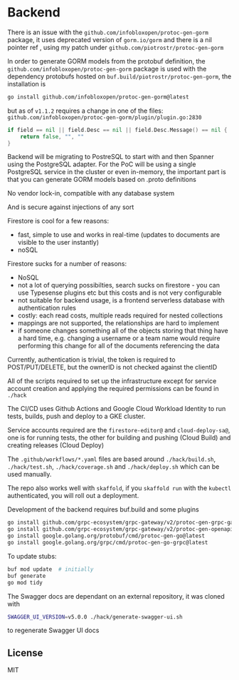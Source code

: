 # Backend

There is an issue with the `github.com/infobloxopen/protoc-gen-gorm` package,
it uses deprecated version of `gorm.io/gorm` and there is a nil pointer ref
, using my patch under `github.com/piotrostr/protoc-gen-gorm`

In order to generate GORM models from the protobuf definition, the
`github.com/infobloxopen/protoc-gen-gorm` package is used with the dependency
protobufs hosted on `buf.build/piotrostr/protoc-gen-gorm`, the installation is

```sh
go install github.com/infobloxopen/protoc-gen-gorm@latest
```

but as of `v1.1.2` requires a change in one of the files:
`github.com/infobloxopen/protoc-gen-gorm/plugin/plugin.go:2830`

```go
if field == nil || field.Desc == nil || field.Desc.Message() == nil {
    return false, "", ""
}
```

Backend will be migrating to PostreSQL to start with and then Spanner using the
PostgreSQL adapter. For the PoC will be using a single PostgreSQL service in
the cluster or even in-memory, the important part is that you can generate GORM
models based on .proto definitions

No vendor lock-in, compatible with any database system

And is secure against injections of any sort

Firestore is cool for a few reasons:

- fast, simple to use and works in real-time (updates to documents are visible
  to the user instantly)
- noSQL

Firestore sucks for a number of reasons:

- NoSQL
- not a lot of querying possibilties, search sucks on firestore - you can use
  Typesense plugins etc but this costs and is not very configurable
- not suitable for backend usage, is a frontend serverless database with authentication rules
- costly: each read costs, multiple reads required for nested collections
- mappings are not supported, the relationships are hard to implement
- if someone changes something all of the objects storing that thing have a hard
  time, e.g. changing a username or a team name would require performing this
  change for all of the documents referencing the data

Currently, authentication is trivial, the token is required to POST/PUT/DELETE,
but the ownerID is not checked against the clientID

All of the scripts required to set up the infrastructure except for service
account creation and applying the required permissions can be found in `./hack`

The CI/CD uses Github Actions and Google Cloud Workload Identity to run tests,
builds, push and deploy to a GKE cluster.

Service accounts required are the `firestore-editor@` and `cloud-deploy-sa@`, one
is for running tests, the other for building and pushing (Cloud Build) and
creating releases (Cloud Deploy)

The `.github/workflows/*.yaml` files are based around `./hack/build.sh`,
`./hack/test.sh`, `./hack/coverage.sh` and `./hack/deploy.sh` which can be used
manually.

The repo also works well with `skaffold`, if you `skaffold run` with the
`kubectl` authenticated, you will roll out a deployment.

Development of the backend requires buf.build and some plugins

```sh
go install github.com/grpc-ecosystem/grpc-gateway/v2/protoc-gen-grpc-gateway@latest
go install github.com/grpc-ecosystem/grpc-gateway/v2/protoc-gen-openapiv2@latest
go install google.golang.org/protobuf/cmd/protoc-gen-go@latest
go install google.golang.org/grpc/cmd/protoc-gen-go-grpc@latest
```

To update stubs:

```sh
buf mod update  # initially
buf generate
go mod tidy
```

The Swagger docs are dependant on an external repository, it was cloned with

```sh
SWAGGER_UI_VERSION=v5.0.0 ./hack/generate-swagger-ui.sh
```

to regenerate Swagger UI docs

## License

MIT
